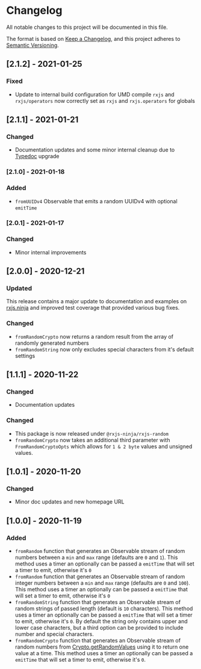 # Changelog

All notable changes to this project will be documented in this file.

The format is based on [Keep a Changelog](https://keepachangelog.com/en/1.0.0/),
and this project adheres to [Semantic Versioning](https://semver.org/spec/v2.0.0.html).

## [2.1.2] - 2021-01-25

### Fixed

- Update to internal build configuration for UMD compile `rxjs` and `rxjs/operators` now correctly set as `rxjs`
  and `rxjs.operators` for globals

## [2.1.1] - 2021-01-21

### Changed

- Documentation updates and some minor internal cleanup due to [Typedoc](https://typedoc.org) upgrade

### [2.1.0] - 2021-01-18

### Added

- `fromUUIDv4` Observable that emits a random UUIDv4 with optional `emitTime`

### [2.0.1] - 2021-01-17

### Changed

- Minor internal improvements

## [2.0.0] - 2020-12-21

### Updated

This release contains a major update to documentation and examples on [rxjs.ninja](https://rxjs-ninja.tane.dev) and improved test
coverage that provided various bug fixes.

### Changed

- `fromRandomCrypto` now returns a random result from the array of randomly generated numbers
- `fromRandomString` now only excludes special characters from it's default settings

## [1.1.1] - 2020-11-22

### Changed

- Documentation updates

### Changed

- This package is now released under `@rxjs-ninja/rxjs-random`
- `fromRandomCrypto` now takes an additional third parameter with `FromRandomCryptoOpts` which allows
  for `1 & 2 byte` values and unsigned values.

## [1.0.1] - 2020-11-20

### Changed

- Minor doc updates and new homepage URL

## [1.0.0] - 2020-11-19

### Added

- `fromRandom` function that generates an Observable stream of random numbers between a `min` and `max` range (defaults are `0` and `1`). This method
  uses a timer an optionally can be passed a `emitTime` that will set a timer to emit, otherwise it's `0`
- `fromRandom` function that generates an Observable stream of random integer numbers between a `min` and `max` range (defaults are `0` and `100`). This method
  uses a timer an optionally can be passed a `emitTime` that will set a timer to emit, otherwise it's `0`
- `fromRandomString` function that generates an Observable stream of random strings of passed length (default is `10` characters). This method
  uses a timer an optionally can be passed a `emitTime` that will set a timer to emit, otherwise it's `0`. By default the string only contains upper and lower case
  characters, but a third option can be provided to include number and special characters.
- `fromRandomCrypto` function that generates an Observable stream of random numbers from [Crypto.getRandomValues](https://developer.mozilla.org/en-US/docs/Web/API/Crypto/getRandomValues) using
  it to return one value at a time. This method uses a timer an optionally can be passed a `emitTime` that will set a timer to emit, otherwise it's `0`.
